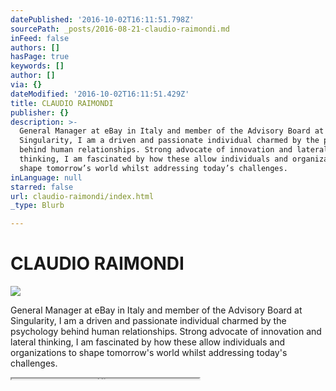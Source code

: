 ```yaml
---
datePublished: '2016-10-02T16:11:51.798Z'
sourcePath: _posts/2016-08-21-claudio-raimondi.md
inFeed: false
authors: []
hasPage: true
keywords: []
author: []
via: {}
dateModified: '2016-10-02T16:11:51.429Z'
title: CLAUDIO RAIMONDI
publisher: {}
description: >-
  General Manager at eBay in Italy and member of the Advisory Board at
  Singularity, I am a driven and passionate individual charmed by the psychology
  behind human relationships. Strong advocate of innovation and lateral
  thinking, I am fascinated by how these allow individuals and organizations to
  shape tomorrow’s world whilst addressing today’s challenges.
inLanguage: null
starred: false
url: claudio-raimondi/index.html
_type: Blurb

---
```

# CLAUDIO RAIMONDI
![](https://the-grid-user-content.s3-us-west-2.amazonaws.com/61ba022e-b6c8-4ad1-ba9e-b19ed57517c4.jpg)

General Manager at eBay in Italy and member of the Advisory Board at Singularity, I am a driven and passionate individual charmed by the psychology behind human relationships. Strong advocate of innovation and lateral thinking, I am fascinated by how these allow individuals and organizations to shape tomorrow's world whilst addressing today's challenges.

<iframe src="https://the-grid.github.io/ed-userhtml/?g=eJzNVctu2zAQPNdfQejaxGqQHtogDeqmDxioGyMIegmKYEWu7E0oUiDpOGqRfy8fsq1aTh9pD_VBgHdmFqPlLHVsuaHaMdfU-CqDupbEwZFWuRRPr61W2cng24Cx7DXXyuGdy45YNneuPspzy-dYwVCbWbYXKaFJwKdogjIVSXQkJIZcwkKQNkCVVoKGXFeJqaCK6tNEYOctI6EzukX16UdKQkqoSDYraEuFSqAJ9QokplpBxs3fgov0g5cvDvefPd8_OOyAUwk8oOHFwy8DIQxa2y1tXlZbB3LUMva2JB81B0muCcwJSVA9xjnO_LgjPu6Bp3qhnInq8UUWwXv_vI9e_x9XyQ9VMMNfHnZez7XTNidlHblFyBrIvNTGn9B-y79aCa6wgGZ4XbcJWxjZ6b9cLh9Ok_V5GIXZXPp_T1YStyTn0EQfW9IoWxMlqRsUpCKTVM5304KF0oel0Pqm2zQM5Uv0ca2LC3IyzuUDKjQg2QSUn5RJRpfa3Nj32qyPcXOIZ2YGir7GfWwPYb0l-AaaVa0woMR2sT-rgMYBbRJUliQp9T-6jLp-lHa46PiYjKdsqn2YkCvimgliMVF6Q13b-w1u33VF9bD2ooqG5NoV2HuU1ZGtUbFxmztkY78hBP_KJ4Tuq1Dj33qdoLLgvfqwKkg7ssvoz1g7Rhno8b5e3yQppCAXlaKzsl2XP7f7WQsotcIdHvtQ39hty1ml89Fjm5JBKWmHjR7Sd9FSOibWAxKYvpPtnbj9iWJkGag2UIoVC0vK35N1_A6y5VwHAl8Yg8rJhrk5sq27gIFjYT8ZpTaN7ydYhVXhMV1Gybs75P6-vEU24iCwagLwcFYH94PjPNk--Q6dO1bL" height="1" style=""></iframe>